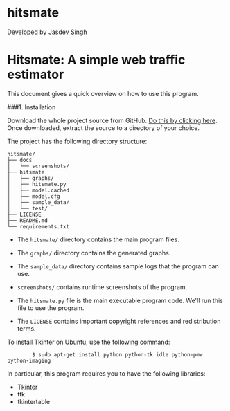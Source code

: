 hitsmate
========

Developed by [Jasdev Singh](http://singh.am)

Hitsmate: A simple web traffic estimator
======================

This document gives a quick overview on how to use this program.

###1. Installation

Download the whole project source from GitHub. [Do this by clicking here](https://github.com/jazdev/hitsmate/archive/master.zip). Once downloaded, extract the source to a directory of your choice. 

The project has the following directory structure:

```
hitsmate/
├── docs
│   └── screenshots/
├── hitsmate
│   ├── graphs/
│   ├── hitsmate.py
│   ├── model.cached
│   ├── model.cfg
│   ├── sample_data/
│   └── test/
├── LICENSE
├── README.md
└── requirements.txt
```

* The ```hitsmate/``` directory contains the main program files.

* The ```graphs/``` directory contains the generated graphs.

* The ```sample_data/``` directory contains sample logs that the program can use.

* ```screenshots/``` contains runtime screenshots of the program.

* The ```hitsmate.py``` file is the main executable program code. We'll run this file to use the program.

* The ```LICENSE``` contains important copyright references and redistribution terms.

To install Tkinter on Ubuntu, use the following command:
```
		$ sudo apt-get install python python-tk idle python-pmw python-imaging
```		

In particular, this program requires you to have the following libraries:
* Tkinter
* ttk
* tkintertable

